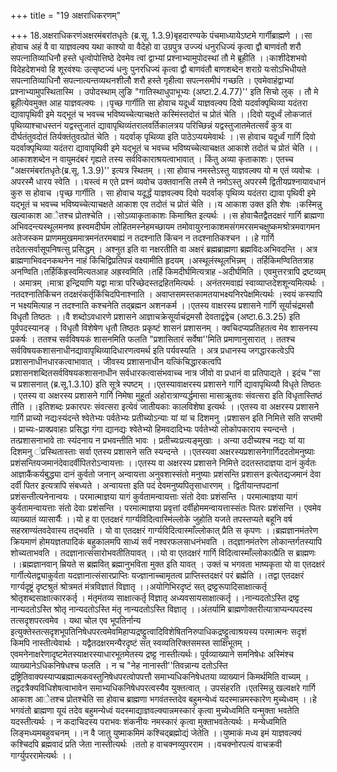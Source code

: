 +++
title = "19 अक्षराधिकरणम्"

+++
18.अक्षराधिकरणंअक्षरमंबरांतधृतेः (ब्र.सू. 1.3.9)बृहदारण्यके पंचमाध्यायेऽष्टमे गार्गीब्राह्मणे ।।सा होवाच अहं वै वा याज्ञवल्क्य यथा काश्यो वा वैदेहो वा उग्रपुत्र उज्ज्यं धनुरधिज्यं कृत्वा द्वौ बाणवंतौ शरौ सपत्नातिव्याधिनौ हस्ते धृत्वोपोत्तिष्ठे देवमेव त्वां द्वाभ्यां प्रश्नाभ्यामुपोदस्थां तौ मे ब्रूहीति ।।काशीदेशभवो विदेहदेशभवो हि शूरवंश्यः उत्सृष्टज्यं धनुः पुनरधिज्यं कृत्वा द्वौ बाणवंतौ बाणशब्देन शराग्रे यःसोऽभिधीयते सपत्नातिव्याधिनौ सपत्नात्यन्तव्यथनशीलौ शरौ हस्ते गृहीत्वा सपत्नसमीपं गच्छति । एवमेवाहंद्वाभ्यां प्रश्नाभ्यामुपस्थितास्मि । उपोदस्थाम् लुङि "गातिस्थाधुपाभूभ्यः (अष्टा.2.4.77)'' इति सिचो लुक् । तौ मे ब्रूहीत्येवमुक्त आह याज्ञवल्क्यः ।।पृच्छ गार्गीति सा होवाच यदूर्ध्वं याज्ञवल्क्य दिवो यदर्वाक्पृथिव्या यदंतरा द्यावापृथिवी इमे यद्भूतं च भवच्च भविष्यच्चेत्याचक्षते कस्मिंस्तदोतं च प्रोतं चेति ।।दिवो यदूर्ध्वं लोकजातं पृथिव्याश्चाधस्तनं यद्वस्तुजातं द्यावापृथिव्यंतरालवर्तिकालत्रय परिच्छिन्नं यद्वस्तुजातमेतत्सर्वं कुत्र वा दीर्घतंतुवदोतं तिर्यक्तंतुवत्प्रोतं चेति । यदर्वाक् पृथिव्या इति पाठेऽप्ययमेवार्थः ।।स होवाच यदूर्ध्वं गार्गि दिवो यदर्वाक्पृथिव्या यदंतरा द्यावापृथिवी इमे यद्भूतं च भवच्च भविष्यच्चेत्याचक्षत आकाशे तदोतं च प्रोतं चेति ।।आकाशशब्देन न वायुमदंबरं गृह्यते तस्य सर्वविकाराश्रयत्वाभावात् । किंतु अव्या कृताकाशः। एतच्च "अक्षरमंबरांतधृतेः(ब्र.सू. 1.3.9)'' इत्यत्र स्थितम् ।।सा होवाच नमस्तेऽस्तु याज्ञवल्क्य यो म एतं व्यवोचः । अपरस्मै धारय स्वेति ।।यस्त्वं म एते प्रश्नं व्यवोच उक्तवानसि तस्मै ते नमोऽस्तु अपरस्मै द्वितीयप्रश्नायावधानं कुरु स होवाच ।पृच्छ गार्गीति । सा होवाच यदूर्द्धं याज्ञवल्क्य दिवो यदर्वाक् पृथिव्य यदंतरा द्यावा पृथिवी इमे यद्भूतं च भवच्च भविष्यच्चेत्याचक्षते आकाश एव तदोतं च प्रोतं चेति ।।य आकाश उक्त इति शेषः ।कस्मिन्नु खल्वाकाश आेतश्च प्रोतश्चेति ।।सोऽव्याकृताकाशः किमाश्रित इत्यर्थः ।।स होवाचैतद्वैतदक्षरं गार्गि ब्राह्मणा अभिवदन्त्यस्थूलमनष्व ह्रस्वमदीर्घम लोहितमस्नेहमच्छायम तमोवायुरनाकाशमसंगमरसमचक्षुष्कमश्रोत्रमवागमन अतेजस्कम प्राणममुखममात्रमनंतरमबाह्यं न तदश्नाति किंचन न तदश्नातिकश्चन ।।हे गार्गि तदेतत्सर्वासूपनिषत्सु प्रसिद्धम् । अश्नुत इति वा नक्षरतीति वा अक्षरं ब्रह्मब्राह्मणा ब्रह्मविदःअभिवदन्ति । अत्र ब्राह्मणाभिवदनकथनेन नाहं किंचिद्विप्रतिपन्नं वक्ष्यामीति हृदयम् ।अस्थूलंस्थूलभिन्नम् । तर्हिकिमण्वितितत्राह अनण्विति।तर्हिकिंह्रस्वमित्यतआह अह्रस्वमिति ।तर्हि किमदीर्घमित्यत्राह -अदीर्घमिति । एवमुत्तरत्रापि द्रष्टव्यम् । अमात्रम् ।मात्रा इन्द्रियाणि यद्वा मात्रा परिच्छेदस्तद्रहितमित्यर्थः । अनंतरमवाह्यं स्वाव्याप्तदेशशून्यमित्यर्थः ।नतदश्नातिकिंचन तदक्षरंकर्तृकिंचिदपिनाश्नाति । अवाप्तसमस्तकामतयाभक्ष्यनिरपेक्षमित्यर्थः ।स्वयं कस्यापि न भक्ष्यमित्याह न तदश्नाति कश्चनेति तद्ब्रह्मन अशनकर्म ।।एतस्य वाक्षरस्य प्रशासने गार्गि सूर्याचंद्रमसौ विधृतौ तिष्ठतः ।।वै शब्दोऽवधारणे प्रशासने आज्ञाचक्रेसूर्याचंद्रमसौ देवताद्वंद्वेच (अष्टा.6.3.25) इति पूर्वपदस्यानङ् । विधृतौ विशेषेण धृतौ तिष्ठतः प्रकृष्टं शासनं प्रशासनम् । क्वचिदप्यप्रतिहतत्व मेव शासनस्य प्रकर्षः । ततश्च सर्वविषयकं शासनमिति फलति "प्रशासितारं सर्वेषा''मिति प्रमाणानुसारात् । ततश्च सर्वविषयकशासनाधीनद्यावापृथिव्यादिधारणत्वमर्थ इति पर्यवस्यति । अत्र प्रधानस्य जगद्धारकत्वेऽपि प्रशासनाधीनधारकत्वाभावात् । जीवस्य प्रशासनाधीन यत्किंचिद्धारकत्वपि प्रशासनशब्दितसर्वविषयकशासनाधीन सर्वधारकत्वासंभवाच्च नात्र जीवो वा प्रधानं वा प्रतिपाद्यते । इदंच "सा च प्रशासनात् (ब्र.सू.1.3.10) इति सूत्रे स्पष्टम् ।।एतस्यावाक्षरस्य प्रशासने गार्गि द्यावापृथिव्यौ विधृते तिष्ठतः । एतस्य वा अक्षरस्य प्रशासने गार्गि निमेषा मुहूर्ता अहोरात्राण्यर्द्धमासा मासाऋुतवः संवत्सरा इति विधृतास्तिष्ठं तीति ।।इतिशब्दः प्रकारपरः संवत्सरा इत्येवं जातीयकाः कालविशेषा इत्यर्थः ।।एतस्य वा अक्षरस्य प्रशासने गार्गि प्राच्यो नद्यःस्यंदन्ते श्वेतेभ्यः पर्वतेभ्यः प्रतीच्योऽन्याः यां यां च दिशमनु ।प्रशासन इति निमित्ते सति सप्तमी । प्राच्यः-प्राक्प्रवाहाः प्रसिद्धा गंगा द्यानद्यः श्वेतेभ्यो हिमवदादिभ्यः पर्वतेभ्यो लोकोपकाराय स्यन्दन्ते । तत्प्रशासनाभावे ताः स्यंदनाय न प्रभवन्तीति भावः । प्रतीच्यःप्रत्यङ्मुखाः । अन्या उदीच्यश्च नद्यः यां या दिशमनु ंप्रस्थितास्ताः सर्वा एतस्य प्रशासने सति स्यन्दन्ते ।।एतस्यवा अक्षरस्यप्रशासनेगार्गिददतोमनुष्याः प्रशंसन्तियजमानंदेवादर्वीपितरोऽन्वायत्ताः ।।एतस्य वा अक्षरस्य प्रशासने निमित्ते ददतस्तदाज्ञया दानं कुर्वतः आज्ञाकैंकर्यबुद्ध्या दानं कुर्वतो जनान् अन्वायत्ता अनुवशास्संतो मनुष्याः प्रशंसन्ति प्रशासन इत्येतद्यजमानं देवा दर्वी पितर इत्यत्रापि संबध्यते । अन्वायत्ता इति पदं देवमनुष्यपितृसाधारणम् । द्वितीयान्तपदानां प्रशंसन्तीत्यनेनान्वयः । परमात्माज्ञया यागं कुर्वतामन्वायत्ताः संतो देवाः प्रशंसन्ति । परमात्माज्ञया यागं कुर्वतामन्वायत्ताः संतो देवाः प्रशंसन्ति । परमात्माज्ञया प्रवृत्तां दर्वीहोममन्वायत्तास्संतः पितरः प्रशंसन्ति । एवमेव व्याख्यातं व्यासार्यैः ।।यो ह वा एतदक्षरं गार्ग्यविदित्वास्मिंल्लोके जुहोति यजते तपस्तप्यते बहूनि वर्ष सहस्राण्यंतवदेवास्य तद्भवति । यो वा एतदक्षरं गार्ग्यविदित्वास्माँल्लोकात् प्रैति स कृपणः ।।ब्रह्मज्ञानमंतरेण क्रियमाणं होमयज्ञतपादिकं बहुकालमपि साध्यं सर्वं नश्वरफलसाधनंभवति । तद्ज्ञानमंतरेण लोकान्तर्गतस्यापि शोच्यताभवति । तदज्ञानात्संसारोभवतीतियावत् ।।यो वा एतदक्षरं गार्गि विदित्वास्माँल्लोकात्प्रैति स ब्राह्मणः ।।ब्रह्मज्ञानवान् म्रियते स ब्रह्मवित् ब्रह्मानुभविता मुक्त इति यावत् । उक्तं च भगवता भाष्यकृता यो वा एतदक्षरं गार्गीत्येतद्व्याकुर्वता यदज्ञानात्संसारप्राप्तिः यज्ज्ञानाच्चामृतत्व प्राप्तिस्तदक्षरं परं ब्रह्मेति ।।तद्वा एतदक्षरं गार्ग्यदृष्ट्रं दृष्टश्रुतं श्रोत्रमतं मंत्रविज्ञातं विज्ञातृ ।।अयोगिभिरदृष्टं सत् द्रष्ट्टरूपादिसाक्षात्कर्तृ श्रोतृशब्दसाक्षात्कारकर्तृ । मंतृमंतव्य साक्षात्कर्तृ विज्ञातृ अध्यवसायसाक्षात्कर्तृ ।।नान्यदतोऽस्ति द्रष्ट्ट नान्यदतोऽस्ति श्रोतृ नान्यदतोऽस्ति मंतृ नान्यदतोऽस्ति विज्ञातृ ।।अंतर्यामि ब्राह्मणोक्तरीत्यात्राप्यन्यपदस्य तत्सदृशपरत्वमेव । यथा चोल एव भूपतिर्नान्य इत्युक्तेस्तत्सदृशभूपतिनिषेधपरत्वमेवमिहाप्यद्रष्ट्टुत्वादिविशेषितनिरुपाधिकद्रष्ट्टुत्वाश्रयस्य परमात्मनः सदृशं किमपि नास्तीत्येवार्थः । यद्वैतदक्षरमन्यैरदृष्टं सत् स्वव्यतिरिक्तसमस्त साक्षिभूतम् । एवमनेनाक्षरेणादृष्टमेतस्याक्षरस्याधारभूतमेतस्य द्रष्ट्ट नास्तीत्यर्थः। पूर्वव्याख्याने समनिषेधः अस्मिंश्च व्याख्यानेऽधिकनिषेधश्च फलति । न च "नेह नानास्ती''तिवन्नान्य दतोऽस्ति द्रष्ट्रितिवाक्यस्याप्यब्रह्मात्मकवस्तुनिषेधपरत्वोपपत्तौ समाभ्यधिकनिषेधतया व्याख्यानं किमर्थमिति वाच्यम् । तद्वदत्रैक्यविधिशेषत्वाभावेन समाभ्यधिकनिषेधपरत्वस्यैव युक्तत्वात् । उपसंहरति ।एतस्मिन्नु खल्वक्षरे गार्गि आकाश आेतश्च प्रोतश्चेति सा होवाच ब्राह्मणा भगवंतस्तदेव बहुमन्येध्वं यदस्मान्नमस्कारेण मुच्येध्वम् ।।हे भगवंतो ब्राह्मणा यूयं तदेव बहुमन्येध्वं यदस्माद्याज्ञवल्क्यान्नमस्कारं कृत्वा मुच्येध्वमिति यन्मुक्ता भवतेति यदस्तीत्यर्थः । न कदाचिदस्य पराभवः शंकनीयः नमस्कारं कृत्वा मुक्ताभवतेत्यर्थः । मन्येध्वमिति लिङ्मध्यमबहुवचनम् ।।न वै जातु युष्माकमिमं कश्चिद्ब्रह्मोद्यं जेतेति ।।युष्माकं मध्य इमं याज्ञवल्क्यं कश्चिदपि ब्रह्मवादं प्रति जेता नास्तीत्यर्थः ।ततो ह वाचक्नव्युपरराम ।।वचक्नोरपत्यं वाचक्रवी गार्ग्युपररामेत्यर्थः ।।
